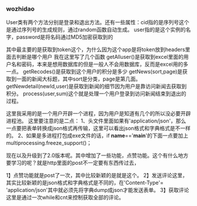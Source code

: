 ### wozhidao
User类有两个方法分别是登录和退出方法。还有一些属性：cid指的是序列号这个是通过序列号的生成规则，通过random函数自动生成。
user指的是这个实例的名字，password是将名码通过MD5加密获取到的

其中最主要的是获取到token这个，为什么因为这个app是将token放到headers里面去判断是哪个用户
我在这里写了几个函数
getAlluser()是获取到excel里面的用户名和密码，本来是想用数据库的但是一般人不会用数据库，反而是excel用的多一点。
getRecodes()是获取到这个用户的积分是多少
getNews(sort,page)是获取到一面的新闻大标题，其中sort是分类，page是第几面。
getNewdetail(newId,user)是获取到新闻的细节因为用户是靠访问新闻去获取到积分。
process(user,sum)这个就是处理一个用户登录到访问新闻结束到退出的过程。

这里我采用的是一个用户开辟一个进程，因为用户是知道有几个的所以没必要开辟进程池。
这里要注意的是二点：
1、头文件里面如果有'application/json'，那么一点要把表单转换成json格式再传输，这里可以看出json格式和字典格式是不一样的。
2、如果是多进程打包成exe文件的话，if __name__=='__main__'的下面一点要加上multiprocessing.freeze_support()；


现在以及升级到了2.0版本呢。其中增加了一些功能，点赞功能。这个有什么地方要学习的呢？就是http里面的post不一定要有东西传过去，

1】点赞功能就是post了一次，其中比较新颖的是就是这个。
2】发送评论这里，其实比较新颖的是json格式和字典格式是不同的，在'Content-Type'= 'application/json'其中就必须先将字典dump成json才能发送表单。
3】获取评论这里是通过一次while和cnt来控制获取全部的评论。
